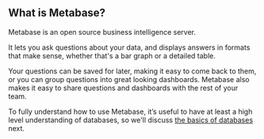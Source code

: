 ## What is Metabase?
Metabase is an open source business intelligence server.  

It lets you ask questions about your data, and displays answers in formats that make sense, whether that's a bar graph or a detailed table.  

Your questions can be saved for later, making it easy to come back to them, or you can group questions into great looking dashboards. Metabase also makes it easy to share questions and dashboards with the rest of your team. 

To fully understand how to use Metabase, it’s useful to have at least a high level understanding of databases, so we'll discuss [the basics of databases](02-database-basics.md) next.